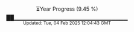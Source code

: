 <p align="center">
⏳Year Progress (9.45 %)<br>
██▁▁▁▁▁▁▁▁▁▁▁▁▁▁▁▁▁▁▁▁▁▁▁▁▁▁▁▁ <br>
<sub>Updated: Tue, 04 Feb 2025 12:04:43 GMT</sub>
</p>

